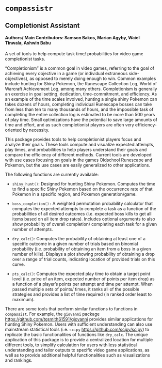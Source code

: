 
<!-- README.md is generated from README.Rmd. Please edit that file -->

# `compassistr`

## Completionist Assistant

#### Authors/ Main Contributors: Samson Bakos, Marian Agyby, Waiel Tinwala, Ashwin Babu

A set of tools to help compute task time/ probabilities for video game
completionist tasks.

“Completionism” is a common goal in video games, referring to the goal
of achieving every objective in a game (or individual extraneous
side-objectives), as opposed to merely doing enough to win. Common
examples include hunting for Shiny Pokemon, the Runescape Collection
Log, World of Warcraft Achievement Log, among many others. Completionism
is generally an exercise in goal setting, dedication, time-commitment,
and efficiency. As an example of the time scales involved, hunting a
single shiny Pokemon can takes dozens of hours, completing individual
Runescape bosses can take from less than ten to many thousands of hours,
and the impossible task of completing the entire collection log is
estimated to be more than 500 years of play time. Small optimizations
have the potential to save large amounts of time and effort, and as such
completionist players are often very efficiency-oriented by necessity.

This package provides tools to help completionist players focus and
analyze their goals. These tools compute and visualize expected
attempts, play times, and probabilities to help players understand their
goals and compare the efficiency of different methods. Current tools are
developed with use cases focusing on goals in the games Oldschool
Runescape and Pokemon, but the use cases are easily generalized to other
applications.

The following functions are currently available:

-   `shiny_hunt()`: Designed for hunting Shiny Pokemon. Computes the
    time to find a specific Shiny Pokemon based on the occurrence rate
    of that Pokemon in a specific region, and Pokemon generation/game.

-   `boss_completion():` A weighted permutation probability calculator
    that computes the expected attempts to complete a task as a function
    of the probabilities of all desired outcomes (i.e. expected boss
    kills to get all items based on all item drop rates). Includes
    optional arguments to also show probability of overall completion/
    completing each task for a given number of attempts.

-   `dry_calc()`: Computes the probability of obtaining at least one of
    a specific outcome in a given number of trials based on binomial
    probability (i.e. probability of obtaining an item from a boss in a
    given number of kills). Displays a plot showing probability of
    obtaining a drop over a range of trial counts, indicating location
    of provided trials on this curve.

-   `pts_calc()`: Computes the expected play time to obtain a target
    point level (i.e. price of an item, expected number of points per
    item drop) as a function of a player’s points per attempt and time
    per attempt. When passed multiple sets of points/ times, it ranks
    all of the possible strategies and provides a list of time required
    (in ranked order least to maximum).

There are some tools that perform similar functions to functions in
`compassist`. For example, the `giovanni` package
<https://github.com/tgsmith61591/giovanni> provides similar applications
for hunting Shiny Pokemon. Users with sufficient understanding can also
use mainstream statistical tools (i.e. `scipy`
<https://github.com/scipy/scipy>) to replicate the basic functionalities
of functions like `dry_calc`. The unique application of this package is
to provide a centralized location for multiple different tools, to
simplify calculation for users with less statistical understanding and
tailor outputs to specific video game applications, as well as to
provide additional helpful functionalities such as visualizations and
rankings.
